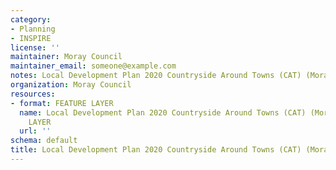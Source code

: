 ```yaml
---
category:
- Planning
- INSPIRE
license: ''
maintainer: Moray Council
maintainer_email: someone@example.com
notes: Local Development Plan 2020 Countryside Around Towns (CAT) (Moray)
organization: Moray Council
resources:
- format: FEATURE LAYER
  name: Local Development Plan 2020 Countryside Around Towns (CAT) (Moray) FEATURE
    LAYER
  url: ''
schema: default
title: Local Development Plan 2020 Countryside Around Towns (CAT) (Moray)
---
```

